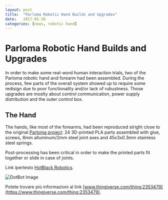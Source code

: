 ```yaml
---
layout: post
title:  "Parloma Robotic Hand Builds and Upgrades"
date:   2017-05-30
categories: [news, robotic hand]
---
```



# Parloma Robotic Hand Builds and Upgrades

In order to make some real-word human interaction trials, two of the Parloma robotic hand and forearm had been assembled. 
During the process, few parts of the overall system showed up to require some redisign due to poor functionality and/or lack of rubustness. Those upgrades are moslty about control communication, power supply distribution and the outer control box. 

## The Hand 
The hands, like most of the forearms, had been reproduced stright close to the original [Parloma project](www.thingiverse.com/thing:701446): 24 3D-printed PLA parts assembled with glue, screws, 8mm alluminum/2mm steel joint axes and 45x3x0.3mm stainless steel springs. 

Post-processing has been critical in order to make the printed parts fit together or slide in case of joints.   




Link ipertesto [HotBlack Robotics](www.hotblackrobotics.com).

![DotBot Image](/assets/imgs/2017-05-28-contributions.md/cba944d8425bd5ed84eacdee732a950f_preview_featured.JPG)

Potete trovare più informazioni al link [www.thingiverse.com/thing:2353479](https://www.thingiverse.com/thing:2353479).
